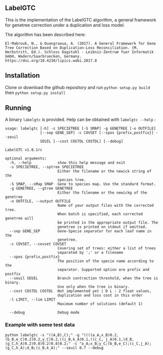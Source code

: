 ## LabelGTC
This is the implementation of the LabelGTC algorithm, a general framework for genetree correction under a duplication and loss model. 

The algorithm has been described here:

    El-Mabrouk, N., & Ouangraoua, A. (2017). A General Framework for Gene Tree Correction Based on Duplication-Loss Reconciliation. (M. Herbstritt, Ed.). Schloss Dagstuhl - Leibniz-Zentrum fuer Informatik GmbH, Wadern/Saarbruecken, Germany. https://doi.org/10.4230/lipics.wabi.2017.8



## Installation

Clone or download the github repository and run ```python setup.py build``` then ```python setup.py install```

## Running

A binary `labelgtc` is provided. Help can be obtained with ```labelgtc --help``` :
    
    usage: labelgtc [-h] -s SPECIETREE [-S SMAP] -g GENETREE [-o OUTFILE]
                    [--sep GENE_SEP] -c COVSET [--spos {prefix,postfix}] --seuil
                    SEUIL [--cost COSTDL COSTDL] [--debug]
    
    LabelGTC v1.0.1rc
    
    optional arguments:
      -h, --help            show this help message and exit
      -s SPECIETREE, --sptree SPECIETREE
                            Either the filename or the newick string of the
                            species tree.
      -S SMAP, --sMap SMAP  Gene to species map. Use the standard format.
      -g GENETREE, --gtree GENETREE
                            Either the filename or the newickg of the genetree
      -o OUTFILE, --output OUTFILE
                            Name of your output files with the corrected tree.
                            When batch is specified, each corrected genetree will
                            be printed in the appropriate output file. The
                            genetree is printed on stdout if omitted.
      --sep GENE_SEP        Gene-Specie separator for each leaf name in the
                            genetree.
      -c COVSET, --covset COVSET
                            Covering set of trees: either a list of trees
                            separated by ';' or a filename
      --spos {prefix,postfix}
                            The position of the specie name according to the
                            separator. Supported option are prefix and postfix
      --seuil SEUIL         Branch contraction threshold, when the tree is binary.
                            Use only when the tree is binary.
      --cost COSTDL COSTDL  Not implemented yet | D L : 2 float values,
                            duplication and loss cost in this order
      -l LIMIT, --lim LIMIT
                            Maximum number of solutions (default 1)

      --debug               Debug mode
    

### Example with some test data 
```
python labelgtc -s "((A,B),C);" -g "((((a_A,x_B)0.2,(b_B,e_C)0.2)0.2,y_C)0.2,((i_B,k_A)0.1,((c_C, j_A)0.1,(d_B,(g_C,h_A)0.2)0.8)0.2)0.8)0.2;" -c "a_A;x_B;y_C;(b_B,e_C);(c_C,j_A);(g_C,h_A);d_B;(i_B,k_A);" --seuil 0.7 --debug
```
